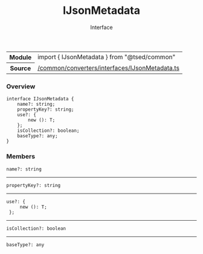 
<header class="symbol-info-header"><h1 id="ijsonmetadata">IJsonMetadata</h1><label class="symbol-info-type-label interface">Interface</label></header>
<!-- summary -->
<section class="symbol-info"><table class="is-full-width"><tbody><tr><th>Module</th><td><div class="lang-typescript"><span class="token keyword">import</span> { IJsonMetadata }&nbsp;<span class="token keyword">from</span>&nbsp;<span class="token string">"@tsed/common"</span></div></td></tr><tr><th>Source</th><td><a href="https://github.com/Romakita/ts-express-decorators/blob/v4.10.0/src//common/converters/interfaces/IJsonMetadata.ts#L0-L0">/common/converters/interfaces/IJsonMetadata.ts</a></td></tr></tbody></table></section>
<!-- overview -->


### Overview


<pre><code class="typescript-lang "><span class="token keyword">interface</span> IJsonMetadata<T> <span class="token punctuation">{</span>
    name?<span class="token punctuation">:</span> <span class="token keyword">string</span><span class="token punctuation">;</span>
    propertyKey?<span class="token punctuation">:</span> <span class="token keyword">string</span><span class="token punctuation">;</span>
    use?<span class="token punctuation">:</span> <span class="token punctuation">{</span>
        new <span class="token punctuation">(</span><span class="token punctuation">)</span><span class="token punctuation">:</span> T<span class="token punctuation">;</span>
    <span class="token punctuation">}</span><span class="token punctuation">;</span>
    isCollection?<span class="token punctuation">:</span> <span class="token keyword">boolean</span><span class="token punctuation">;</span>
    baseType?<span class="token punctuation">:</span> <span class="token keyword">any</span><span class="token punctuation">;</span>
<span class="token punctuation">}</span></code></pre>


<!-- Parameters -->

<!-- Description -->

<!-- Members -->







### Members



<div class="method-overview">
<pre><code class="typescript-lang ">name?<span class="token punctuation">:</span> <span class="token keyword">string</span></code></pre>
</div>




<hr/>



<div class="method-overview">
<pre><code class="typescript-lang ">propertyKey?<span class="token punctuation">:</span> <span class="token keyword">string</span></code></pre>
</div>




<hr/>



<div class="method-overview">
<pre><code class="typescript-lang ">use?<span class="token punctuation">:</span> <span class="token punctuation">{</span>
     new <span class="token punctuation">(</span><span class="token punctuation">)</span><span class="token punctuation">:</span> T<span class="token punctuation">;</span>
 <span class="token punctuation">}</span><span class="token punctuation">;</span></code></pre>
</div>




<hr/>



<div class="method-overview">
<pre><code class="typescript-lang ">isCollection?<span class="token punctuation">:</span> <span class="token keyword">boolean</span></code></pre>
</div>




<hr/>



<div class="method-overview">
<pre><code class="typescript-lang ">baseType?<span class="token punctuation">:</span> <span class="token keyword">any</span></code></pre>
</div>








